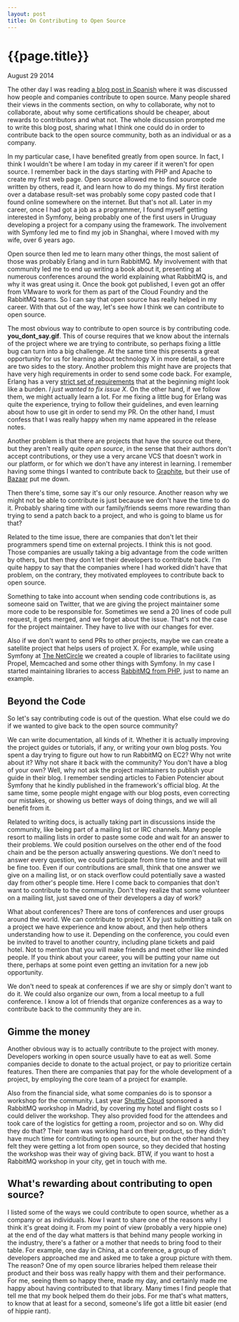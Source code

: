 ```yaml
---
layout: post
title: On Contributing to Open Source
---
```


# {{page.title}} #

<span class="meta">August 29 2014</span>

The other day I was reading
[a blog post in Spanish](http://symfony.es/noticias/2014/07/24/los-errores-de-la-pagina-28/)
where it was discussed how people and companies contribute to open
source. Many people shared their views in the comments section, on why
to collaborate, why not to collaborate, about why some certifications
should be cheaper, about rewards to contributors and what not. The
whole discussion prompted me to write this blog post, sharing what I
think one could do in order to contribute back to the open source
community, both as an individual or as a company.

In my particular case, I have benefited greatly from open source. In
fact, I think I wouldn't be where I am today in my career if it weren't
for open source. I remember back in the days starting with PHP and
Apache to create my first web page. Open source allowed me to find
source code written by others, read it, and learn how to do my
things. My first iteration over a database result-set was probably some
copy pasted code that I found online somewhere on the internet. But
that's not all. Later in my career, once I had got a job as a
programmer, I found myself getting interested in Symfony, being
probably one of the first users in Uruguay developing a project for a
company using the framework. The involvement with Symfony led me to
find my job in Shanghai, where I moved with my wife, over 6 years ago.

Open source then led me to learn many other things, the most salient
of those was probably Erlang and in turn RabbitMQ. My involvement with
that community led me to end up writing a book about it, presenting
at numerous conferences around the world explaining what RabbitMQ is,
and why it was great using it. Once the book got published, I even got
an offer from VMware to work for them as part of the Cloud Foundry and
the RabbitMQ teams. So I can say that open source has really helped in
my career. With that out of the way, let's see how I think we can
contribute to open source.

The most obvious way to contribute to open source is by contributing
code. __you\_dont\_say.gif__. This of course requires that we know
about the internals of the project where we are trying to contribute,
so perhaps fixing a little bug can turn into a big challenge. At the
same time this presents a great opportunity for us for learning about
technology X in more detail, so there are two sides to the
story. Another problem this might have are projects that have very high
requirements in order to send some code back. For example, Erlang has
a very
[strict set of requirements](https://github.com/erlang/otp/wiki/submitting-patches)
that at the beginning might look like a burden. _I just wanted to fix
issue X_. On the other hand, if we follow them, we might actually
learn a lot. For me fixing a little bug for Erlang was quite the
experience, trying to follow their guidelines, and even learning about
how to use git in order to send my PR. On the other hand, I must
confess that I was really happy when my name appeared in the release
notes.

Another problem is that there are projects that have the source out
there, but they aren't really quite _open source_, in the sense that
their authors don't accept contributions, or they use a very arcane
VCS that doesn't work in our platform, or for which we don't have any
interest in learning. I remember having some things I wanted to
contribute back to [Graphite](http://graphite.wikidot.com), but their
use of [Bazaar](http://bazaar.canonical.com/en/) put me down.

Then there's time, some say it's our only resource. Another reason why
we might not be able to contribute is just because we don't have the
time to do it. Probably sharing time with our family/friends seems
more rewarding than trying to send a patch back to a project, and who
is going to blame us for that?

Related to the time issue, there are companies that don't let their
programmers spend time on external projects. I think this is not
good. Those companies are usually taking a big advantage from the code
written by others, but then they don't let their developers to
contribute back. I'm quite happy to say that the companies where I had
worked didn't have that problem, on the contrary, they motivated
employees to contribute back to open source.

Something to take into account when sending code contributions is, as
someone said on Twitter, that we are giving the project maintainer some
more code to be responsible for. Sometimes we send a 20 lines of code
pull request, it gets merged, and we forget about the issue. That's
not the case for the project maintainer. They have to live with our
changes for ever.

Also if we don't want to send PRs to other projects, maybe we can
create a satellite project that helps users of project X. For example,
while using Symfony at [The NetCircle](http://www.thenetcircle.com) we
created a couple of libraries to facilitate using Propel, Memcached
and some other things with Symfony. In my case I started maintaining
libraries to access
[RabbitMQ from PHP](https://github.com/videlalvaro/php-amqplib), just
to name an example.

## Beyond the Code ##

So let's say contributing code is out of the question. What else could
we do if we wanted to give back to the open source community?

We can write documentation, all kinds of it. Whether it is actually
improving the project guides or tutorials, if any, or writing your own
blog posts. You spent a day trying to figure out how to run RabbitMQ
on EC2? Why not write about it? Why not share it back with the
community? You don't have a blog of your own? Well, why not ask the
project maintainers to publish your guide in their blog. I remember
sending articles to Fabien Potencier about Symfony that he kindly
published in the framework's official blog. At the same time, some
people might engage with our blog posts, even correcting our mistakes,
or showing us better ways of doing things, and we will all benefit
from it.

Related to writing docs, is actually taking part in discussions inside
the community, like being part of a mailing list or IRC channels. Many
people resort to mailing lists in order to paste some code and wait
for an answer to their problems. We could position ourselves on the
other end of the food chain and be the person actually answering
questions. We don't need to answer every question, we could
participate from time to time and that will be fine too. Even if our
contributions are small, think that one answer we give on a mailing
list, or on stack overflow could potentially save a wasted day from
other's people time. Here I come back to companies that don't want to
contribute to the community. Don't they realize that some volunteer on
a mailing list, just saved one of their developers a day of work?

What about conferences? There are tons of conferences and user groups
around the world. We can contribute to project X by just submitting a
talk on a project we have experience and know about, and then help
others understanding how to use it. Depending on the conference, you
could even be invited to travel to another country, including plane
tickets and paid hotel. Not to mention that you will make friends and
meet other like minded people. If you think about your career, you
will be putting your name out there, perhaps at some point even
getting an invitation for a new job opportunity.

We don't need to speak at conferences if we are shy or simply don't
want to do it. We could also organize our own, from a local meetup to
a full conference. I know a lot of friends that organize conferences
as a way to contribute back to the community they are in.

## Gimme the money ##

Another obvious way is to actually contribute to the project with
money. Developers working in open source usually have to eat as
well. Some companies decide to donate to the actual project, or pay to
prioritize certain features. Then there are companies that pay for the
whole development of a project, by employing the core team of a
project for example.

Also from the financial side, what some companies do is to sponsor a
workshop for the community. Last year
[Shuttle Cloud](http://shuttlecloud.com) sponsored a RabbitMQ workshop
in Madrid, by covering my hotel and flight costs so I could deliver
the workshop. They also provided food for the attendees and took care
of the logistics for getting a room, projector and so on. Why did they
do that? Their team was working hard on their product, so they didn't
have much time for contributing to open source, but on the other hand
they felt they were getting a lot from open source, so they decided
that hosting the workshop was their way of giving back. BTW, if you
want to host a RabbitMQ workshop in your city, get in touch with me.

## What's rewarding about contributing to open source? ##

I listed some of the ways we could contribute to open source, whether
as a company or as individuals. Now I want to share one of the reasons
why I think it's great doing it. From my point of view (probably a
very hippie one) at the end of the day what matters is that behind
many people working in the industry, there's a father or a mother that
needs to bring food to their table. For example, one day in China, at
a conference, a group of developers approached me and asked me to take
a group picture with them. The reason? One of my open source libraries
helped them release their product and their boss was really happy with
them and their performance. For me, seeing them so happy there, made
my day, and certainly made me happy about having contributed to that
library. Many times I find people that tell me that my book helped
them do their jobs. For me that's what matters, to know that at least
for a second, someone's life got a little bit easier (end of hippie
rant).
